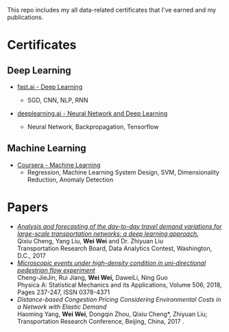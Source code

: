 This repo includes my all data-related certificates that I've earned and my publications.     

# Certificates

## Deep Learning   

- [fast.ai - Deep Learning](https://github.com/weiweisf/Certificates/blob/master/fastai_badge_112920_all.pdf)       
  - SGD, CNN, NLP, RNN

- [deeplearning.ai - Neural Network and Deep Learning](https://github.com/weiweisf/Certificates/blob/master/Neural%20Networks%20and%20Deep%20Learning_deeplearning_ai.pdf)   
  - Neural Network, Backpropagation, Tensorflow   


## Machine Learning    

- [Coursera - Machine Learning](https://github.com/weiweisf/Certificates/blob/master/Machine%20Learning_Coursera.pdf)    
  - Regression, Machine Learning System Design, SVM, Dimensionality Reduction, Anomaly Detection     

# Papers      
- *[Analysis and forecasting of the day-to-day travel demand variations for large-scale transportation networks: a deep learning approach.](https://www.researchgate.net/publication/314157336_Analysis_and_Forecasting_of_the_Day-to-day_Travel_Demand_Variations_for_Large-_scale_Transportation_Networks_A_Deep_Learning_Approach)*     
Qixiu Cheng, Yang Liu, **Wei Wei** and Dr. Zhiyuan Liu     
Transportation Research Board, Data Analytics Contest, Washington, D.C., 2017   
- *[Microscopic events under high-density condition in uni-directional pedestrian flow experiment](https://www.sciencedirect.com/science/article/pii/S0378437118304667?via%3Dihub)*      
Cheng-JieJin, Rui Jiang, **Wei Wei,** DaweiLi, Ning Guo      
Physica A: Statistical Mechanics and its Applications, Volume 506, 2018, Pages 237-247, ISSN 0378-4371    
- *Distance-based Congestion Pricing Considering Environmental Costs in a Network with Elastic Demand*     
Haoming Yang, **Wei Wei**, Dongqin Zhou, Qixiu Cheng*, Zhiyuan Liu;      
Transportation Research Conference, Beijing, China, 2017 . 
